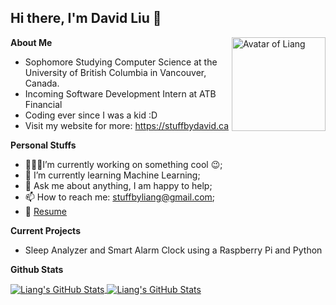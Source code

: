 <h2>Hi there, I'm David Liu 👋</h2>
<img align='right' src="https://stuffbyliang.com/avatar.svg" alt="Avatar of Liang" width="150" height="150" />

**About Me**

* Sophomore Studying Computer Science at the University of British Columbia in Vancouver, Canada.<br />
* Incoming Software Development Intern at ATB Financial<br />
* Coding ever since I was a kid :D<br />
* Visit my website for more: https://stuffbydavid.ca<br />

**Personal Stuffs**

* 👨🏽‍💻I’m currently working on something cool :wink:;
* 🌱 I’m currently learning Machine Learning; 
* 💬 Ask me about anything, I am happy to help;
* 📫 How to reach me: stuffbyliang@gmail.com;
* 📝 [Resume](https://stuffbydavid.ca/resume.pdf)

**Current Projects**

* Sleep Analyzer and Smart Alarm Clock using a Raspberry Pi and Python

**Github Stats**

<a href="https://github.com/StuffByLiang/stuffbyliang">
  <img align="center" src="https://github-readme-stats.vercel.app/api/top-langs/?username=stuffbyliang&hide=html,css&title_color=ffffff&text_color=c9cacc&icon_color=eec643&bg_color=1d1f21&exclude_repo=krunker_idle_bot,Image-Pixelizer,reddit_clone&layout=compact&langs_count=7" alt="Liang's GitHub Stats" />
</a>
<a href="https://github.com/StuffByLiang/stuffbyliang">
  <img align="center" src="https://github-readme-stats.vercel.app/api?username=stuffbyliang&hide-title=true&show_icons=true&line_height=27&count_private=true&title_color=ffffff&text_color=c9cacc&icon_color=eec643&bg_color=1d1f21" alt="Liang's GitHub Stats" />
</a>
